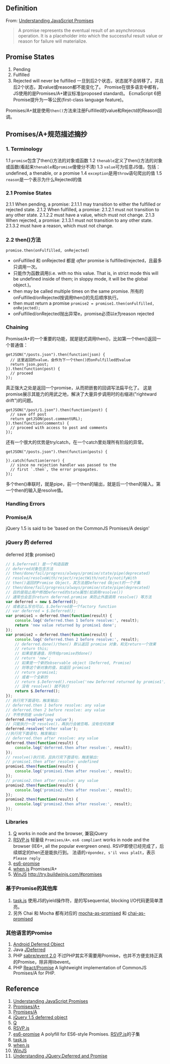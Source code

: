 ## Definition

From: [Understanding JavaScript Promises][Understanding JavaScript Promises]

> A promise represents the eventual result of an asynchronous operation.
> It is a placeholder into which the successful result value or reason for failure will materialize.

## Promise States
1. Pending
2. Fulfilled
3. Rejected will never be fulfilled
一旦到后2个状态，状态就不会转移了。并且后2个状态，其value或reason都不能变化了。
Promise在很多语言中都有，JS使用的是Promises/A+建议标准(proposed standard)。
EcmaScript 6把Promise提升为一等公民(first-class language feature)。

Promises/A+就是使用`then()`方法来注册Fulfilled的value和Rejectd的Reason回调。

## Promises/A+规范描述摘抄
### 1. Terminology
1.1 `promise`包含了then()方法的对象或函数
1.2 `thenable`定义了then()方法的对象或函数(看起来`thenable`和`promise`傻傻分不清)
1.3 `value`可为任意JS值，包括：undefined, a thenable, or a promise
1.4 `exception`是用`throw`语句爬出的值
1.5 `reason`是一个表示为什么Rejected的值

### 2.1 Promise States
2.1.1 When pending, a promise:
    2.1.1.1 may transition to either the fulfilled or rejected state.
2.1.2 When fulfilled, a promise:
    2.1.2.1 must not transition to any other state.
    2.1.2.2 must have a value, which must not change.
2.1.3 When rejected, a promise:
    2.1.3.1 must not transition to any other state.
    2.1.3.2 must have a reason, which must not change.

### 2.2 then()方法
```
promise.then(onFulfilled, onRejected)
```
* onFulfilled 和 onRejected 都是 *after* promise is fulfilled/rejected，且最多只调用一次。
* 只能作为函数调用(i.e. with no this value. That is, in strict mode this will be undefined inside of them; in sloppy mode, it will be the global object.)。
* then may be called multiple times on the same promise. 所有的onFulfilled/onRejected按调用then()的先后顺序执行。
* then must return a promise
```promise2 = promise1.then(onFulfilled, onRejected);```
* onFulfilled/onRejected抛出异常e，promise必须以e为reason rejected


### Chaining
Promise/A+的一个重要的功能，就是链式调用then()，比如第一个then()返回一个普通值：
```
getJSON("/posts.json").then(function(json) {
  // 这里返回的value，会作为下一个then()的onFulfilled的value
  return json.post;
}).then(function(post) {
  // proceed
});
```
真正强大之处是返回一个promise，从而把嵌套的回调写法扁平化了。
这是promise展示其能力的用武之地，解决了大量异步调用时的右缩进("rightward drift")的问题。
```
getJSON("/post/1.json").then(function(post) {
  // save off post
  return getJSON(post.commentURL);
}).then(function(comments) {
  // proceed with access to post and comments
});
```
还有一个很大的优势是try/catch，在一个catch里处理所有阶段的异常。
```
getJSON("/posts.json").then(function(posts) {

}).catch(function(error) {
  // since no rejection handler was passed to the
  // first `.then`, the error propagates.
});
```

多个then()串联时，就是pipe，前一个then的输出，就是后一个then的输入。第一个then的输入是resolve值。


### Handling Errors


### Promise/A
jQuery 1.5 is said to be 'based on the CommonJS Promises/A design'


### jQuery 的 deferred
deferred 对象 promise()

```javascript
// $.Deferred() 是一个构造函数
// deferred对象包含方法
// then/done/fail/progress/always/promise/state/pipe(deprecated)
// resolve/resolveWith/reject/rejectWith/notify/notifyWith
// then()返回的Promise Object，其方法是Deferred Object的一个子集
// then/done/fail/progress/always/promise/state/pipe(deprecated)
// 目的是阻止用户修改Deferred的state属性(如调用resolve())
// 通常也会显示return deferred.promise 来防止外面调用 resolve() 等方法
var deferred = new $.Deferred();
// 或者这么写也可以，$.Deferred是一个factory function
// var deferred = $.Deferred();
var promise1 = deferred.then(function(result) {
    console.log('deferred.then 1 before resolve:', result);
    return 'new value returned by promise1 done';
});
var promise2 = deferred.then(function(result) {
    console.log('deferred.then 2 before resolve:', result);
    // deferred.done()/then() 默认返回 promise 对象，和无return一个效果
    // return this;
    // 如果是普通值，将传给promise的done()
    // return 'new';
    // 如果是一个新的observable object (Deferred, Promise)
    // 则等这个新对象的值，如返回 promise1
    // return promise1;
    // 或者一个全新的
    // return $.Deferred().resolve('new Deferred returned by promise1');
    // 没有 resolve() 就不执行
    return $.Deferred();
});
// 执行完下面语句，触发输出:
// deferred.then 1 before resolve: any value
// deferred.then 2 before resolve: any value
// 不传参则是 undefined
deferred.resolve('any value');
// 只能执行一次 resolve()，再执行会被忽略，没有任何效果
deferred.resolve('other value');
//执行完下面语句，触发输出:
// deferred.then after resolve: any value
deferred.then(function(result) {
    console.log('deferred.then after resolve:', result);
});
// resolve()执行完，且执行完下面语句，触发输出:
// promise1.then after resolve: undefined
promise1.then(function(result) {
    console.log('promise1.then after resolve:', result);
});
// promise2.then after resolve: any value
promise2.then(function(result) {
    console.log('promise2.then after resolve:', result);
});
promise2.then(function(result) {
    console.log('promise2.then after resolve:', result);
});
```

### Libraries
1. [Q][Q] works in node and the browser, 兼容jQuery
2. [RSVP.js][RSVP.js] 轻量级 `Promises/A+`. `es6 compliant` works in node and the browser (IE6+, all the popular evergreen ones). RSVP即使已经完成了，后续绑定的then还是能执行到。
法语的`répondez, s'il vous plaît`，表示`Please reply`
3. [es6-promise][es6-promise]
4. [when.js][when.js] Promises/A+
5. [WinJS][WinJS] http://try.buildwinjs.com/#promises


### 基于Promise的其他库
1. [task.js][task.js] 使用JS的yield操作符，是的写sequential, blocking I/O代码更简单漂亮。
2. 另外 Chai 和 Mocha 都有对应的 [mocha-as-promised][mocha-as-promised] 和 [chai-as-promised][chai-as-promised]

### 其他语言的Promise
1. [Android Deferred Object](https://github.com/CodeAndMagic/android-deferred-object)
2. Java [JDeferred](http://jdeferred.org/)
3. PHP [sabre/event 2.0](http://sabre.io/event/) 不过PHP其实不需要用Promise，也并不方便支持正真的Promise，除非用libevent。
4. PHP [React/Promise](https://github.com/reactphp/promise) A lightweight implementation of CommonJS Promises/A for PHP.

## Reference
1. [Understanding JavaScript Promises][Understanding JavaScript Promises]
2. [Promises/A+][Promises/A+]
3. [Promises/A][Promises/A]
4. [jQuery 1.5 deferred object][jQuery 1.5 deferred object]
5. [Q][Q]
6. [RSVP.js][RSVP.js]
7. [es6-promise][es6-promise] A polyfill for ES6-style Promises. [RSVP.js][RSVP.js]的子集
8. [task.js][task.js]
9. [when.js][when.js]
10. [WinJS][WinJS]
11. [Understanding JQuery.Deferred and Promise][Understanding JQuery.Deferred and Promise]


[Understanding JavaScript Promises]: https://spring.io/understanding/javascript-promises
[Promises/A+]: https://promisesaplus.com/
[Promises/A]: http://wiki.commonjs.org/wiki/Promises/A
[jQuery 1.5 deferred object]: http://api.jquery.com/category/deferred-object/
[Q]: https://github.com/kriskowal/q
[RSVP.js]: https://github.com/tildeio/rsvp.js
[es6-promise]: https://github.com/jakearchibald/es6-promise
[JavaScript Promises HTML5Rocks article]: http://www.html5rocks.com/en/tutorials/es6/promises/
[task.js]: http://taskjs.org/
[when.js]: https://github.com/cujojs/when
[mocha-as-promised]: https://github.com/domenic/mocha-as-promised
[chai-as-promised]: https://github.com/domenic/chai-as-promised
[WinJS]: https://github.com/winjs/winjs
[Understanding JQuery.Deferred and Promise]: http://joseoncode.com/2011/09/26/a-walkthrough-jquery-deferred-and-promise/
